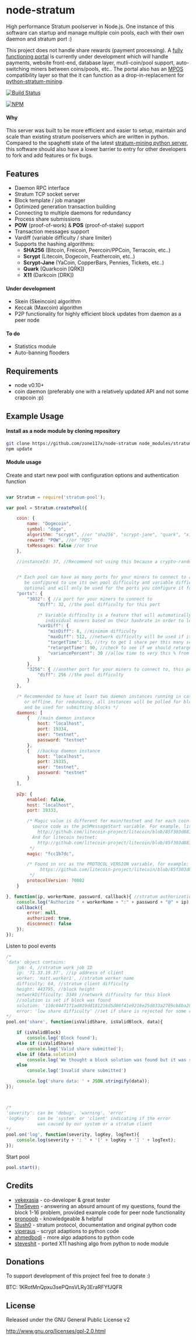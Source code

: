 node-stratum
============

High performance Stratum poolserver in Node.js. One instance of this software can startup and manage multiple coin
pools, each with their own daemon and stratum port :)

This project does not handle share rewards (payment processing). A
[fully functioning portal](https://github.com/zone117x/node-stratum-portal) is currently under development which will
handle payments, website front-end, database layer, mutli-coin/pool support, auto-switching miners between coins/pools,
etc.. The portal also has an [MPOS](https://github.com/MPOS/php-mpos)
compatibility layer so that the it can function as a drop-in-replacement for
[python-stratum-mining](https://github.com/Crypto-Expert/stratum-mining).


[![Build Status](https://travis-ci.org/zone117x/node-stratum.png?branch=master)](https://travis-ci.org/zone117x/node-stratum)

[![NPM](https://nodei.co/npm/stratum-pool.png?downloads=true&stars=true)](https://nodei.co/npm/stratum-pool/)

#### Why
This server was built to be more efficient and easier to setup, maintain and scale than existing stratum poolservers
which are written in python. Compared to the spaghetti state of the latest
[stratum-mining python server](https://github.com/Crypto-Expert/stratum-mining/), this software should also have a
lower barrier to entry for other developers to fork and add features or fix bugs.


Features
----------------------------------
* Daemon RPC interface
* Stratum TCP socket server
* Block template / job manager
* Optimized generation transaction building
* Connecting to multiple daemons for redundancy
* Process share submissions
* __POW__ (proof-of-work) & __POS__ (proof-of-stake) support
* Transaction messages support
* Vardiff (variable difficulty / share limiter)
* Supports the hashing algorithms:
  * __SHA256__ (Bitcoin, Freicoin, Peercoin/PPCoin, Terracoin, etc..)
  * __Scrypt__ (Litecoin, Dogecoin, Feathercoin, etc..)
  * __Scrypt-Jane__ (YaCoin, CopperBars, Pennies, Tickets, etc..)
  * __Quark__ (Quarkcoin [QRK])
  * __X11__ (Darkcoin [DRK])


#### Under development
* Skein (Skeincoin) algorithm
* Keccak (Maxcoin) algorithm
* P2P functionality for highly efficient block updates from daemon as a peer node

#### To do
* Statistics module
* Auto-banning flooders


Requirements
------------
* node v0.10+
* coin daemon (preferably one with a relatively updated API and not some crapcoin :p)


Example Usage
-------------

#### Install as a node module by cloning repository

```bash
git clone https://github.com/zone117x/node-stratum node_modules/stratum-pool
npm update
```

#### Module usage

Create and start new pool with configuration options and authentication function
```javascript

var Stratum = require('stratum-pool');

var pool = Stratum.createPool({

    coin: {
        name: "Dogecoin",
        symbol: "doge",
        algorithm: "scrypt", //or "sha256", "scrypt-jane", "quark", "x11"
        reward: "POW", //or "POS"
        txMessages: false //or true
    },

    //instanceId: 37, //Recommend not using this because a crypto-random one will be generated


    /* Each pool can have as many ports for your miners to connect to as you wish. Each port can
       be configured to use its own pool difficulty and variable difficulty settings. varDiff is
       optional and will only be used for the ports you configure it for. */
    "ports": {
        "3032": { //a port for your miners to connect to
            "diff": 32, //the pool difficulty for this port

            /* Variable difficulty is a feature that will automatically adjust difficulty for
               individual miners based on their hashrate in order to lower networking overhead */
            "varDiff": {
                "minDiff": 8, //minimum difficulty
                "maxDiff": 512, //network difficulty will be used if it is lower than this
                "targetTime": 15, //try to get 1 share per this many seconds
                "retargetTime": 90, //check to see if we should retarget every this many seconds
                "variancePercent": 30 //allow time to very this % from target without retargeting
            }
        },
        "3256": { //another port for your miners to connect to, this port does not use varDiff
            "diff": 256 //the pool difficulty
        }
    },

    /* Recommended to have at least two daemon instances running in case one drops out-of-sync
       or offline. For redundancy, all instances will be polled for block/transaction updates
       and be used for submitting blocks */
    daemons: [
        {   //main daemon instance
            host: "localhost",
            port: 19334,
            user: "testnet",
            password: "testnet"
        },
        {   //backup daemon instance
            host: "localhost",
            port: 19335,
            user: "testnet",
            password: "testnet"
        }
    ],

    p2p: {
        enabled: false,
        host: "localhost",
        port: 19333,

        /* Magic value is different for main/testnet and for each coin. It is found in the daemon
          source code as the pchMessageStart variable. For example, litecoin mainnet:
            http://github.com/litecoin-project/litecoin/blob/85f303d883ffff35238eaea5174b780c950c0ae4/src/main.cpp#L3059
          And for litecoin testnet:
            http://github.com/litecoin-project/litecoin/blob/85f303d883ffff35238eaea5174b780c950c0ae4/src/main.cpp#L2722-L2725
         */
        magic: "fcc1b7dc",

        /* Found in src as the PROTOCOL_VERSION variable, for example:
             https://github.com/litecoin-project/litecoin/blob/85f303d883ffff35238eaea5174b780c950c0ae4/src/version.h#L28
         */
        protocolVersion: 70002
    }

}, function(ip, workerName, password, callback){ //stratum authorization function
    console.log("Authorize " + workerName + ":" + password + "@" + ip);
    callback({
        error: null,
        authorized: true,
        disconnect: false
    });
});
```


Listen to pool events
```javascript
/*
'data' object contains:
    job: 4, //stratum work job ID
    ip: '71.33.19.37', //ip address of client
    worker: 'matt.worker1', //stratum worker name
    difficulty: 64, //stratum client difficulty
    height: 443795, //block height
    networkDifficulty: 3349 //network difficulty for this block
    //solution is set if block was found
    solution: '110c0447171ad819dd181216d5d80f41e9218e25d833a2789cb8ba289a52eee4',
    error: 'low share difficulty' //set if share is rejected for some reason
*/
pool.on('share', function(isValidShare, isValidBlock, data){

    if (isValidBlock)
        console.log('Block found');
    else if (isValidShare)
        console.log('Valid share submitted');
    else if (data.solution)
        console.log('We thought a block solution was found but it was rejected by the daemon');
    else
        console.log('Invalid share submitted')

    console.log('share data: ' + JSON.stringify(data));
});



/*
'severity': can be 'debug', 'warning', 'error'
'logKey':   can be 'system' or 'client' indicating if the error
            was caused by our system or a stratum client
*/
pool.on('log', function(severity, logKey, logText){
    console.log(severity + ': ' + '[' + logKey + '] ' + logText);
});
```

Start pool
```javascript
pool.start();
```


Credits
-------
* [vekexasia](https://github.com/vekexasia) - co-developer & great tester
* [TheSeven](https://github.com/TheSeven) - answering an absurd amount of my questions, found the block 1-16 problem, provided example code for peer node functionality
* [pronooob](https://dogehouse.org) - knowledgeable & helpful
* [Slush0](https://github.com/slush0/stratum-mining) - stratum protocol, documentation and original python code
* [viperaus](https://github.com/viperaus/stratum-mining) - scrypt adaptions to python code
* [ahmedbodi](https://github.com/ahmedbodi/stratum-mining) - more algo adaptions to python code
* [steveshit](https://github.com/steveshit) - ported X11 hashing algo from python to node module


Donations
---------
To support development of this project feel free to donate :)

BTC: 1KRotMnQpxu3sePQnsVLRy3EraRFYfJQFR

License
-------
Released under the GNU General Public License v2

http://www.gnu.org/licenses/gpl-2.0.html
